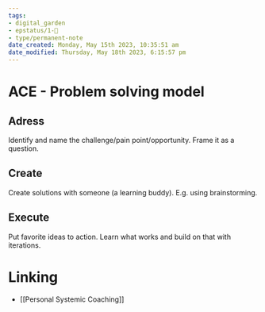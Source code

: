 ```yaml
---
tags: 
- digital_garden
- epstatus/1-🌱
- type/permanent-note
date_created: Monday, May 15th 2023, 10:35:51 am
date_modified: Thursday, May 18th 2023, 6:15:57 pm
---
```

# ACE - Problem solving model
## Adress
Identify and name the challenge/pain point/opportunity. Frame it as a question.

## Create
Create solutions with someone (a learning buddy). E.g. using brainstorming.

## Execute
Put favorite ideas to action. Learn what works and build on that with iterations.

# Linking
+ [[Personal Systemic Coaching]]

